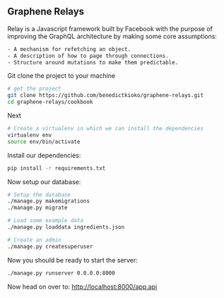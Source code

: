 ## Graphene Relays

Relay is a Javascript framework built by Facebook with the purpose of improving the GraphQL architecture by making some core assumptions:

```bash
- A mechanism for refetching an object.
- A description of how to page through connections.
- Structure around mutations to make them predictable.
```

Git clone the project to your machine
```bash
# get the project
git clone https://github.com/benedictkioko/graphene-relays.git
cd graphene-relays/cookbook
```
Next
```bash
# Create a virtualenv in which we can install the dependencies
virtualenv env
source env/bin/activate
```
Install our dependencies:

```bash
pip install -r requirements.txt
```

Now setup our database:

```bash
# Setup the database
./manage.py makemigrations
./manage.py migrate

# Load some example data
./manage.py loaddata ingredients.json

# Create an admin
./manage.py createsuperuser
```
Now you should be ready to start the server:

```bash
./manage.py runserver 0.0.0.0:8000
```

Now head on over to:
[http://localhost:8000/app.api](http://localhost:8000/app.api)
